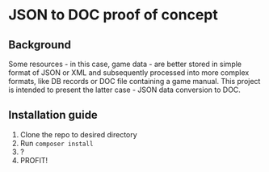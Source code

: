 # JSON to DOC proof of concept

## Background
Some resources - in this case, game data - are better stored in simple format of JSON or XML and subsequently processed into more complex formats, like DB records or DOC file containing a game manual. This project is intended to present the latter case - JSON data conversion to DOC.

## Installation guide
1. Clone the repo to desired directory
1. Run `composer install`
1. ?
1. PROFIT!